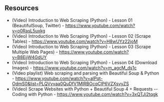 ## Resources
* (Video) Introduction to Web Scraping (Python) - Lesson 01 (BeautifulSoup, Twitter) - https://www.youtube.com/watch?v=o0RasL5uxkg
* (Video) Introduction to Web Scraping (Python) - Lesson 02 (Scrape Tables) - https://www.youtube.com/watch?v=H8wUYz22joM
* (Video) Introduction to Web Scraping (Python) - Lesson 03 (Scrape Multiple Web Pages) - https://www.youtube.com/watch?v=B8EjjW4GdUY
* (Video) Introduction to Web Scraping (Python) - Lesson 04 (Download Images) - https://www.youtube.com/watch?v=m_agcM_ds1c
* (Video playlist) Web scraping and parsing with Beautiful Soup & Python - https://www.youtube.com/watch?v=aIPqt-OdmS0&list=PLQVvvaa0QuDfV1MIRBOcqClP6VZXsvyZS
* (Video) Scrape Websites with Python + Beautiful Soup 4 + Requests -- Coding with Python - https://www.youtube.com/watch?v=3xQTJi2tqgk
